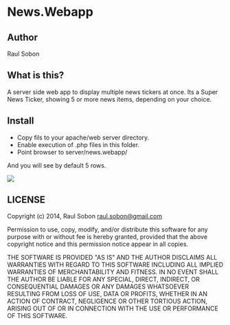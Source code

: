 News.Webapp
===========

## Author
Raul Sobon

## What is this?
A server side web app to display multiple news tickers at once.
Its a Super News Ticker, showing 5 or more news items, depending on your choice.

## Install
  * Copy fils to your apache/web server directory.
  * Enable execution of .php files in this folder.
  * Point browser to server/news.webapp/

And you will see by default 5 rows.

<img src=image.jpg>



## LICENSE

Copyright (c) 2014, Raul Sobon <raul.sobon@gmail.com>

Permission to use, copy, modify, and/or distribute this software for any
purpose with or without fee is hereby granted, provided that the above
copyright notice and this permission notice appear in all copies.

THE SOFTWARE IS PROVIDED "AS IS" AND THE AUTHOR DISCLAIMS ALL WARRANTIES
WITH REGARD TO THIS SOFTWARE INCLUDING ALL IMPLIED WARRANTIES OF
MERCHANTABILITY AND FITNESS. IN NO EVENT SHALL THE AUTHOR BE LIABLE FOR
ANY SPECIAL, DIRECT, INDIRECT, OR CONSEQUENTIAL DAMAGES OR ANY DAMAGES
WHATSOEVER RESULTING FROM LOSS OF USE, DATA OR PROFITS, WHETHER IN AN
ACTION OF CONTRACT, NEGLIGENCE OR OTHER TORTIOUS ACTION, ARISING OUT OF
OR IN CONNECTION WITH THE USE OR PERFORMANCE OF THIS SOFTWARE.

